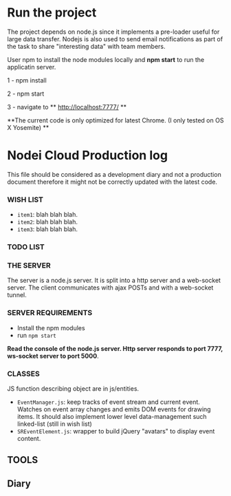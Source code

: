 # Run the project

The project depends on node.js since it implements a pre-loader useful for large data transfer.
Nodejs is also used to send email notifications as part of the task to share "interesting data" with team members.

User npm to install the node modules locally and **npm start** to run the applicatin server.

1 - npm install

2 - npm start

3 - navigate to ** [http://localhost:7777/](http://localhost:7777/ "local project") **

**The current code is only optimized for latest Chrome. (I only tested on OS X Yosemite) **


# Nodei Cloud Production log

This file should be considered as a development diary and not a production document therefore it might not be correctly updated with the latest code.


### WISH LIST

* `item1`: blah blah blah.
* `item2`: blah blah blah.
* `item3`: blah blah blah.


### TODO LIST


### THE SERVER

The server is a node.js server. It is split into a http server and a web-socket server. The client communicates with ajax POSTs and with a web-socket tunnel.

### SERVER REQUIREMENTS

* Install the npm modules
* run `npm start`

**Read the console of the node.js server. Http server responds to port 7777, ws-socket server to port 5000**.

### CLASSES 
JS function describing object are in js/entities.

* `EventManager.js`:  keep tracks of event stream and current event. Watches on event array changes and emits DOM events for drawing items. It should also implement lower level data-management such linked-list (still in wish list)
* `SREventElement.js`: wrapper to build jQuery "avatars" to display event content.

## TOOLS

## Diary


